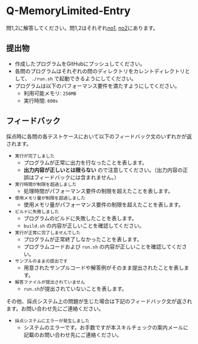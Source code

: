 # Q-MemoryLimited-Entry

問1,2に解答してください。問1,2はそれぞれ[no1](no1), [no2](no2)にあります。

## 提出物

* 作成したプログラムをGitHubにプッシュしてください。
* 各問のプログラムはそれぞれの問のディレクトリをカレントディレクトリとして、 `./run.sh` で起動できるようにしてください。
* プログラムは以下のパフォーマンス要件を満たすようにしてください。
    * 利用可能メモリ: `256MB`
    * 実行時間: `600s`

## フィードバック

採点時に各問の各テストケースにおいて以下のフィードバック文のいずれかが返されます。

* `実行が完了しました`
    * プログラムが正常に出力を行なったことを表します。
    * **出力内容が正しいとは限らない** ので注意してください。（出力内容の正誤はフィードバックには含まれません。）
* `実行時間が制限を超過しました`
    * 処理時間がパフォーマンス要件の制限を超えたことを表します。
* `使用メモリ量が制限を超過しました`
    * 使用メモリ量がパフォーマンス要件の制限を超えたことを表します。
* `ビルドに失敗しました`
    * プログラムのビルドに失敗したことを表します。
    * `build.sh` の内容が正しいことを確認してください。
* `実行が正常に完了しませんでした`
    * プログラムが正常終了しなかったことを表します。
    * プログラムコードおよび `run.sh` の内容が正しいことを確認してください。
* `サンプルのままの提出です`
    * 用意されたサンプルコードや解答例がそのまま提出されたことを表します。
* `解答ファイルが提出されていません`
    * `run.sh`が提出されていないことを表します。

その他、採点システム上の問題が生じた場合は下記のフィードバック文が返されます。お問い合わせ先にご連絡ください。

* `採点システムにエラーが発生しました`
    * システムのエラーです。お手数ですが本スキルチェックの案内メールに記載のお問い合わせ先にご連絡ください。
